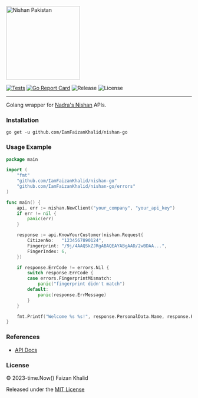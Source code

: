 <img width="200" src="https://d1sr9z1pdl3mb7.cloudfront.net/wp-content/uploads/2023/05/25124833/Nishan-Pakistan-1024x482.png" alt="Nishan Pakistan">

[![Tests](https://github.com/IamFaizanKhalid/nishan-go/actions/workflows/test.yml/badge.svg)](https://github.com/IamFaizanKhalid/nishan-go/actions/workflows/test.yml) [![Go Report Card](https://goreportcard.com/badge/github.com/IamFaizanKhalid/nishan-go)](https://goreportcard.com/report/github.com/IamFaizanKhalid/nishan-go) ![Release](https://img.shields.io/github/v/release/IamFaizanKhalid/nishan-go.svg?style=flat-square) ![License](https://img.shields.io/badge/license-MIT-blue.svg)
<hr>

Golang wrapper for [Nadra's Nishan](https://nishan.nadra.gov.pk/) APIs.

### Installation

```console
go get -u github.com/IamFaizanKhalid/nishan-go
```


### Usage Example

```go
package main

import (
	"fmt"
	"github.com/IamFaizanKhalid/nishan-go"
	"github.com/IamFaizanKhalid/nishan-go/errors"
)

func main() {
	api, err := nishan.NewClient("your_company", "your_api_key")
	if err != nil {
		panic(err)
	}

	response := api.KnowYourCustomer(nishan.Request{
		CitizenNo:   "1234567890124",
		Fingerprint: "/9j/4AAQSkZJRgABAQEAYABgAAD/2wBDAA...",
		FingerIndex: 6,
	})

	if response.ErrCode != errors.Nil {
		switch response.ErrCode {
		case errors.FingerprintMismatch:
			panic("fingerprint didn't match")
		default:
			panic(response.ErrMessage)
		}
	}

	fmt.Printf("Welcome %s %s!", response.PersonalData.Name, response.PersonalData.FatherName)
}
```


### References
- [API Docs](https://nishan.nadra.gov.pk/tech-stack)

### License

© 2023-time.Now() Faizan Khalid

Released under the [MIT License](https://github.com/IamFaizanKhalid/nishan-go/blob/master/License)
